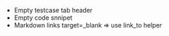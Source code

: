 - Empty testcase tab header
- Empty code snnipet
- Markdown links target=\_blank => use link\_to helper
